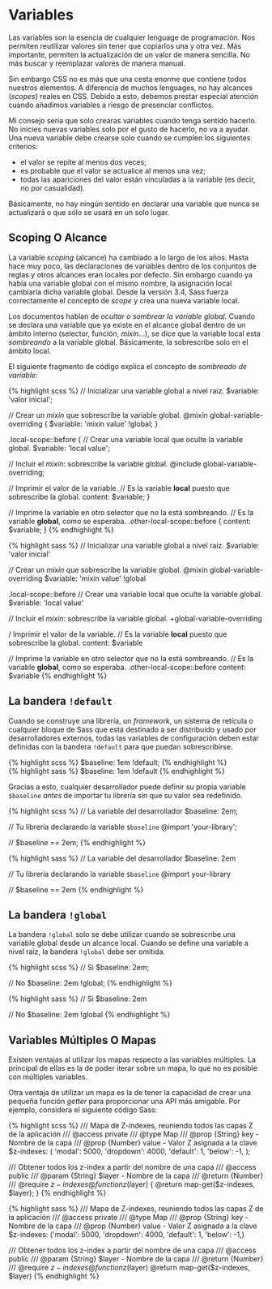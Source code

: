 
# Variables

Las variables son la esencia de cualquier lenguage de programación. Nos permiten reutilizar valores sin tener que copiarlos una y otra vez. Más importante, permiten la actualización de un valor de manera sencilla. No más buscar y reemplazar valores de manera manual.

Sin embargo CSS no es más que una cesta enorme que contiene todos nuestros elementos. A diferencia de muchos lenguages, no hay alcances (*scopes*) reales en CSS. Debido a esto, debemos prestar especial atención cuando añadimos variables a riesgo de presenciar conflictos.

Mi consejo sería que solo crearas variables cuando tenga sentido hacerlo. No inicies nuevas variables solo por el gusto de hacerlo, no va a ayudar. Una nueva variable debe crearse solo cuando se cumplen los siguientes criterios:

* el valor se repite al menos dos veces;
* es probable que el valor se actualice al menos una vez;
* todas las apariciones del valor están vinculadas a la variable (es decir, no por casualidad).

Básicamente, no hay ningún sentido en declarar una variable que nunca se actualizará o que sólo se usará en un solo lugar.






## Scoping O Alcance

La variable *scoping* (alcance) ha cambiado a lo largo de los años. Hasta hace muy poco, las declaraciones de variables dentro de los conjuntos de reglas y otros alcances eran locales por defecto. Sin embargo cuando ya había una variable global con el mismo nombre, la asignación local cambiaría dicha variable global. Desde la versión 3.4, Sass fuerza correctamente el concepto de *scope* y crea una nueva variable local.

Los documentos hablan de *ocultar o sombrear la variable global*. Cuando se declara una variable que ya existe en el alcance global dentro de un ámbito interno (selector, función, *mixin*...), se dice que la variable local esta *sombreando* a la variable global. Básicamente, la sobrescribe solo en el ámbito local.

El siguiente fragmento de código explica el concepto de *sombreado de variable*:

<div class="code-block">
  <div class="code-block__wrapper" data-syntax="scss">
{% highlight scss %}
// Inicializar una variable global a nivel raiz.
$variable: 'valor inicial';

// Crear un *mixin* que sobrescribe la variable global.
@mixin global-variable-overriding {
  $variable: 'mixin value' !global;
}

.local-scope::before {
  // Crear una variable local que oculte la variable global.
  $variable: 'local value';

  // Incluir el *mixin*: sobrescribe la variable global.
  @include global-variable-overriding;

  // Imprimir el valor de la variable.
  // Es la variable **local** puesto que sobrescribe la global.
  content: $variable;
}

// Imprime la variable en otro selector que no la está sombreando.
// Es la variable **global**, como se esperaba.
.other-local-scope::before {
  content: $variable;
}
{% endhighlight %}
  </div>
  <div class="code-block__wrapper" data-syntax="sass">
{% highlight sass %}
// Inicializar una variable global a nivel raiz.
$variable: 'valor inicial'

// Crear un *mixin* que sobrescribe la variable global.
@mixin global-variable-overriding
  $variable: 'mixin value' !global

.local-scope::before
  // Crear una variable local que oculte la variable global.
  $variable: 'local value'

  // Incluir el *mixin*: sobrescribe la variable global.
  +global-variable-overriding

  / Imprimir el valor de la variable.
    // Es la variable **local** puesto que sobrescribe la global.
  content: $variable

// Imprime la variable en otro selector que no la está sombreando.
// Es la variable **global**, como se esperaba.
.other-local-scope::before
  content: $variable
{% endhighlight %}
  </div>
</div>






## La bandera `!default`

Cuando se construye una librería, un *framework*, un sistema de retícula o cualquier bloque de Sass que está destinado a ser distribuido y usado por desarrolladores externos, todas las variables de configuración deben estar definidas con la bandera `!default` para que puedan sobrescribirse.

<div class="code-block">
  <div class="code-block__wrapper" data-syntax="scss">
{% highlight scss %}
$baseline: 1em !default;
{% endhighlight %}
  </div>
  <div class="code-block__wrapper" data-syntax="sass">
{% highlight sass %}
$baseline: 1em !default
{% endhighlight %}
  </div>
</div>

Gracias a esto, cualquier desarrollador puede definir su propia variable `$baseline` *antes* de importar tu librería sin que su valor sea redefinido.

<div class="code-block">
  <div class="code-block__wrapper" data-syntax="scss">
{% highlight scss %}
// La variable del desarrollador
$baseline: 2em;

// Tu librería declarando la variable `$baseline`
@import 'your-library';

// $baseline == 2em;
{% endhighlight %}
  </div>
  <div class="code-block__wrapper" data-syntax="sass">
{% highlight sass %}
// La variable del desarrollador
$baseline: 2em

// Tu librería declarando la variable `$baseline`
@import your-library

// $baseline == 2em
{% endhighlight %}
  </div>
</div>






## La bandera `!global`

La bandera `!global` solo se debe utilizar cuando se sobrescribe una variable global desde un alcance local. Cuando se define una variable a nivel raiz, la bandera `!global` debe ser omitida.

<div class="code-block">
  <div class="code-block__wrapper" data-syntax="scss">
{% highlight scss %}
// Si
$baseline: 2em;

// No
$baseline: 2em !global;
{% endhighlight %}
  </div>
  <div class="code-block__wrapper" data-syntax="sass">
{% highlight sass %}
// Si
$baseline: 2em

// No
$baseline: 2em !global
{% endhighlight %}
  </div>
</div>






## Variables Múltiples O Mapas

Existen ventajas al utilizar los mapas respecto a las variables múltiples. La principal de ellas es la de poder iterar sobre un mapa, lo que no es posible con múltiples variables.

Otra ventaja de utilizar un mapa es la de tener la capacidad de crear una pequeña función *getter* para proporcionar una API más amigable. Por ejemplo, considera el siguiente código Sass:

<div class="code-block">
  <div class="code-block__wrapper" data-syntax="scss">
{% highlight scss %}
/// Mapa de Z-indexes, reuniendo todos las capas Z de la aplicación
/// @access private
/// @type Map
/// @prop {String} key - Nombre de la capa
/// @prop {Number} value - Valor Z asignada a la clave
$z-indexes: (
  'modal': 5000,
  'dropdown': 4000,
  'default': 1,
  'below': -1,
);

/// Obtener todos los z-index a partir del nombre de una capa
/// @access public
/// @param {String} $layer - Nombre de la capa
/// @return {Number}
/// @require $z-indexes
@function z($layer) {
  @return map-get($z-indexes, $layer);
}
{% endhighlight %}
  </div>
  <div class="code-block__wrapper" data-syntax="sass">
{% highlight sass %}
/// Mapa de Z-indexes, reuniendo todos las capas Z de la aplicación
/// @access private
/// @type Map
/// @prop {String} key - Nombre de la capa
/// @prop {Number} value - Valor Z asignada a la clave
$z-indexes: ('modal': 5000, 'dropdown': 4000, 'default': 1, 'below': -1,)

/// Obtener todos los z-index a partir del nombre de una capa
/// @access public
/// @param {String} $layer - Nombre de la capa
/// @return {Number}
/// @require $z-indexes
@function z($layer)
  @return map-get($z-indexes, $layer)
{% endhighlight %}
  </div>
</div>
